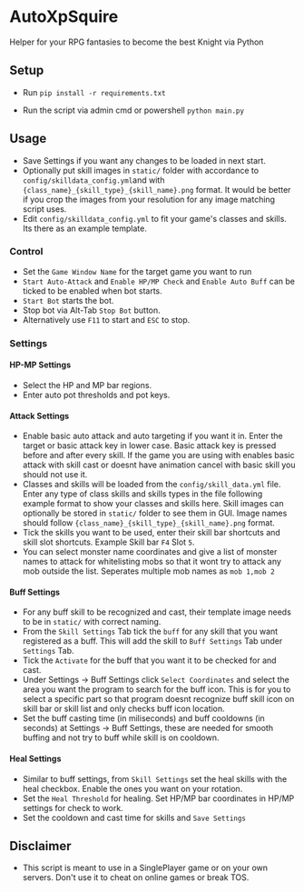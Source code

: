 # AutoXpSquire

Helper for your RPG fantasies to become the best Knight via Python

## Setup

- Run `pip install -r requirements.txt`

- Run the script via admin cmd or powershell  `python main.py`

## Usage
- Save Settings if you want any changes to be loaded in next start.
- Optionally put skill images in  `static/` folder with accordance to `config/skilldata_config.yml`and with `{class_name}_{skill_type}_{skill_name}.png` format. It would be better if you crop the images from your resolution for any image matching script uses.
- Edit `config/skilldata_config.yml` to fit your game's classes and skills. Its there as an example template.

### Control 
- Set the `Game Window Name` for the target game you want to run
- `Start Auto-Attack` and `Enable HP/MP Check` and `Enable Auto Buff` can be ticked to be enabled when bot starts.
- `Start Bot` starts the bot.
- Stop bot via Alt-Tab `Stop Bot` button.
- Alternatively use `F11` to start and `ESC` to stop.

### Settings

#### HP-MP Settings
- Select the HP and MP bar regions.
- Enter auto pot thresholds and pot keys.

#### Attack Settings
- Enable basic auto attack and auto targeting if you want it in. Enter the target or basic attack key in lower case. Basic attack key is pressed before and after every skill. If the game you are using with enables basic attack with skill cast or doesnt have animation cancel with basic skill you should not use it.
- Classes and skills will be loaded from the `config/skill_data.yml` file. Enter any type of class skills and skills types in the file following example format to show your classes and skills here. Skill images can optionally be stored in `static/` folder to see them in GUI. Image names should follow `{class_name}_{skill_type}_{skill_name}.png` format.
- Tick the skills you want to be used, enter their skill bar shortcuts and skill slot shortcuts. Example Skill bar `F4` Slot `5`.
- You can select monster name coordinates and give a list of monster names to attack for whitelisting mobs so that it wont try to attack any mob outside the list. Seperates multiple mob names as `mob 1,mob 2`

#### Buff Settings
- For any buff skill to be recognized and cast, their template image needs to be in `static/` with correct naming.
- From the `Skill Settings` Tab tick the `buff` for any skill that you want registered as a buff. This will add the skill to `Buff Settings` Tab under `Settings` Tab.
- Tick the `Activate` for the buff that you want it to be checked for and cast.
- Under Settings -> Buff Settings click `Select Coordinates` and select the area you want the program to search for the buff icon. This is for you to select a specific part so that program doesnt recognize buff skill icon on skill bar or skill list and only checks buff icon location.
- Set the buff casting time (in miliseconds) and buff cooldowns (in seconds) at Settings -> Buff Settings, these are needed for smooth buffing and not try to buff while skill is on cooldown.

#### Heal Settings
- Similar to buff settings, from `Skill Settings` set the heal skills with the heal checkbox. Enable the ones you want on your rotation.
- Set the `Heal Threshold` for healing. Set HP/MP bar coordinates in HP/MP settings for check to work.
- Set the cooldown and cast time for skills and `Save Settings`

## Disclaimer
- This script is meant to use in a SinglePlayer game or on your own servers. Don't use it to cheat on online games or break TOS.
